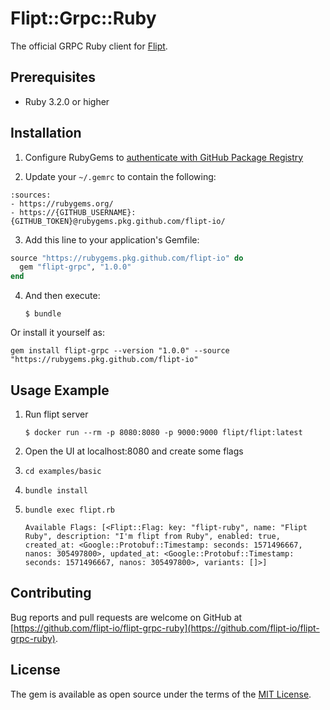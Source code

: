# Flipt::Grpc::Ruby

The official GRPC Ruby client for [Flipt](https://github.com/flipt-io/flipt).

## Prerequisites

- Ruby 3.2.0 or higher

## Installation

1. Configure RubyGems to [authenticate with GitHub Package Registry](https://help.github.com/en/github/managing-packages-with-github-package-registry/configuring-rubygems-for-use-with-github-package-registry#authenticating-to-github-package-registry)

2. Update your `~/.gemrc` to contain the following:

```
:sources:
- https://rubygems.org/
- https://{GITHUB_USERNAME}:{GITHUB_TOKEN}@rubygems.pkg.github.com/flipt-io/
```

3. Add this line to your application's Gemfile:

```ruby
source "https://rubygems.pkg.github.com/flipt-io" do
  gem "flipt-grpc", "1.0.0"
end
```

4. And then execute:

   `$ bundle`

Or install it yourself as:

    gem install flipt-grpc --version "1.0.0" --source "https://rubygems.pkg.github.com/flipt-io"

## Usage Example

1. Run flipt server

   `$ docker run --rm -p 8080:8080 -p 9000:9000 flipt/flipt:latest`

2. Open the UI at localhost:8080 and create some flags

3. `cd examples/basic`

4. `bundle install`

5. `bundle exec flipt.rb`

   ```shell
   Available Flags: [<Flipt::Flag: key: "flipt-ruby", name: "Flipt Ruby", description: "I'm flipt from Ruby", enabled: true, created_at: <Google::Protobuf::Timestamp: seconds: 1571496667, nanos: 305497800>, updated_at: <Google::Protobuf::Timestamp: seconds: 1571496667, nanos: 305497800>, variants: []>]
   ```

## Contributing

Bug reports and pull requests are welcome on GitHub at [https://github.com/flipt-io/flipt-grpc-ruby](https://github.com/flipt-io/flipt-grpc-ruby).

## License

The gem is available as open source under the terms of the [MIT License](https://opensource.org/licenses/MIT).

